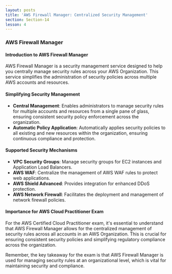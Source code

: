 ```yaml
---
layout: posts
title: 'AWS Firewall Manager: Centralized Security Management'
section: Section-14
lesson: 4
---
```


### AWS Firewall Manager

#### Introduction to AWS Firewall Manager

AWS Firewall Manager is a security management service designed to help you centrally manage security rules across your AWS Organization. This service simplifies the administration of security policies across multiple AWS accounts and resources.

<!-- pagebreak -->

#### Simplifying Security Management

- **Central Management**: Enables administrators to manage security rules for multiple accounts and resources from a single pane of glass, ensuring consistent security policy enforcement across the organization.
- **Automatic Policy Application**: Automatically applies security policies to all existing and new resources within the organization, ensuring continuous compliance and protection.

<!-- pagebreak -->

#### Supported Security Mechanisms

- **VPC Security Groups**: Manage security groups for EC2 instances and Application Load Balancers.
- **AWS WAF**: Centralize the management of AWS WAF rules to protect web applications.
- **AWS Shield Advanced**: Provides integration for enhanced DDoS protection.
- **AWS Network Firewall**: Facilitates the deployment and management of network firewall policies.

<!-- pagebreak -->

#### Importance for AWS Cloud Practitioner Exam

For the AWS Certified Cloud Practitioner exam, it's essential to understand that AWS Firewall Manager allows for the centralized management of security rules across all accounts in an AWS Organization. This is crucial for ensuring consistent security policies and simplifying regulatory compliance across the organization.

Remember, the key takeaway for the exam is that AWS Firewall Manager is used for managing security rules at an organizational level, which is vital for maintaining security and compliance.
